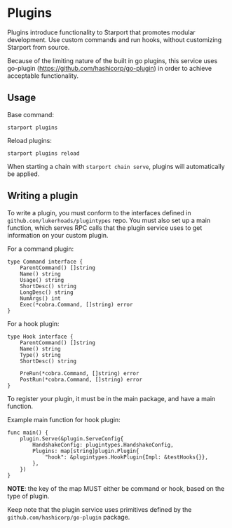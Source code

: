 # Plugins

Plugins introduce functionality to Starport that promotes modular development. Use custom commands and run hooks, without customizing Starport from source.

Because of the limiting nature of the built in go plugins, this service uses go-plugin (https://github.com/hashicorp/go-plugin) in order to achieve acceptable functionality.

## Usage

Base command:
```
starport plugins
```

Reload plugins:
```
starport plugins reload
```

When starting a chain with `starport chain serve`, plugins will automatically be applied.

## Writing a plugin

To write a plugin, you must conform to the interfaces defined in `github.com/lukerhoads/plugintypes` repo. You must also set up a main function, which serves RPC calls that the plugin service uses to get information on your custom plugin. 

For a command plugin:
```golang
type Command interface {
	ParentCommand() []string
	Name() string
	Usage() string
	ShortDesc() string
	LongDesc() string
	NumArgs() int
	Exec(*cobra.Command, []string) error
}
```

For a hook plugin:
```golang
type Hook interface {
	ParentCommand() []string
	Name() string
	Type() string
	ShortDesc() string

	PreRun(*cobra.Command, []string) error
	PostRun(*cobra.Command, []string) error
}
```

To register your plugin, it must be in the main package, and have a main function.

Example main function for hook plugin:
```golang
func main() {
	plugin.Serve(&plugin.ServeConfig{
		HandshakeConfig: plugintypes.HandshakeConfig,
		Plugins: map[string]plugin.Plugin{
			"hook": &plugintypes.HookPlugin{Impl: &testHooks{}},
		},
	})
}
```

**NOTE**: the key of the map MUST either be command or hook, based on the type of plugin.

Keep note that the plugin service uses primitives defined by the `github.com/hashicorp/go-plugin` package.